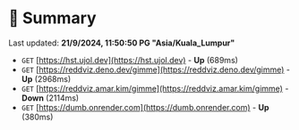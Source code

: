 # 📖 Summary
Last updated: **21/9/2024, 11:50:50 PG "Asia/Kuala_Lumpur"**

- `GET` [https://hst.ujol.dev](https://hst.ujol.dev) - **Up** (689ms)
- `GET` [https://reddviz.deno.dev/gimme](https://reddviz.deno.dev/gimme) - **Up** (2968ms)
- `GET` [https://reddviz.amar.kim/gimme](https://reddviz.amar.kim/gimme) - **Down** (2114ms)
- `GET` [https://dumb.onrender.com](https://dumb.onrender.com) - **Up** (380ms)
